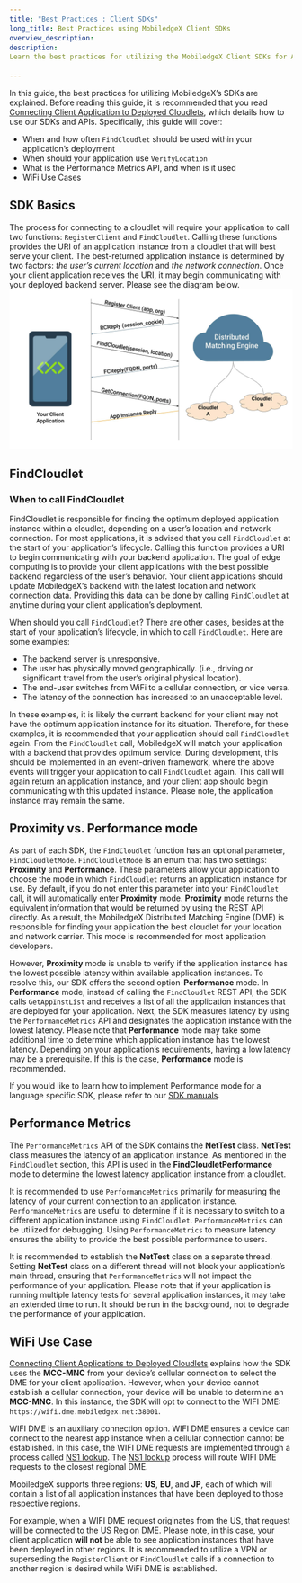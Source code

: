 ```yaml
---
title: "Best Practices : Client SDKs"
long_title: Best Practices using MobiledgeX Client SDKs
overview_description: 
description: 
Learn the best practices for utilizing the MobiledgeX Client SDKs for Android, iOS, and Unity

---
```


In this guide, the best practices for utilizing MobiledgeX’s SDKs are explained. Before reading this guide, it is recommended that you read [Connecting Client Application to Deployed Cloudlets](/developer/sdks/overview), which details how to use our SDKs and APIs. Specifically, this guide will cover:  

- When and how often `FindCloudlet` should be used within your application’s deployment  
- When should your application use `VerifyLocation`
- What is the Performance Metrics API, and when is it used  
- WiFi Use Cases  

## SDK Basics  

The process for connecting to a cloudlet will require your application to call two functions: `RegisterClient` and `FindCloudlet`. Calling these functions provides the URI of an application instance from a cloudlet that will best serve your client. The best-returned application instance is determined by two factors: *the user’s current location* and *the network connection*. Once your client application receives the URI, it may begin communicating with your deployed backend server. Please see the diagram below.  
![](/developer/assets/connect-client-app/endtoend.png "")

## FindCloudlet  

### When to call FindCloudlet  

FindCloudlet is responsible for finding the optimum deployed application instance within a cloudlet, depending on a user’s location and network connection. For most applications, it is advised that you call `FindCloudlet` at the start of your application’s lifecycle. Calling this function provides a URI to begin communicating with your backend application. The goal of edge computing is to provide your client applications with the best possible backend regardless of the user’s behavior. Your client applications should update MobiledgeX’s backend with the latest location and network connection data. Providing this data can be done by calling `FindCloudlet` at anytime during your client application’s deployment.  

When should you call `FindCloudlet`? There are other cases, besides at the start of your application’s lifecycle, in which to call `FindCloudlet`. Here are some examples:

- The backend server is unresponsive.   
- The user has physically moved geographically. (i.e., driving or significant travel from the user’s original physical location).  
- The end-user switches from WiFi to a cellular connection, or vice versa.  
- The latency of the connection has increased to an unacceptable level.  

In these examples, it is likely the current backend for your client may not have the optimum application instance for its situation. Therefore, for these examples, it is recommended that your application should call `FindCloudlet` again. From the `FindCloudlet` call, MobiledgeX will match your application with a backend that provides optimum service. During development, this should be implemented in an event-driven framework, where the above events will trigger your application to call `FindCloudlet` again. This call will again return an application instance, and your client app should begin communicating with this updated instance. Please note, the application instance may remain the same.  
## Proximity vs. Performance mode  

As part of each SDK, the `FindCloudlet` function has an optional parameter, `FindCloudletMode`. `FindCloudletMode` is an enum that has two settings: **Proximity** and **Performance**. These parameters allow your application to choose the mode in which `FindCloudlet` returns an application instance for use. By default, if you do not enter this parameter into your `FindCloudlet` call, it will automatically enter **Proximity** mode. **Proximity** mode returns the equivalent information that would be returned by using the REST API directly. As a result, the MobiledgeX Distributed Matching Engine (DME) is responsible for finding your application the best cloudlet for your location and network carrier. This mode is recommended for most application developers.  

However, **Proximity** mode is unable to verify if the application instance has the lowest possible latency within available application instances. To resolve this, our SDK offers the second option-**Performance** mode. In **Performance** mode, instead of calling the `FindCloudlet` REST API, the SDK calls `GetAppInstList` and receives a list of all the application instances that are deployed for your application. Next, the SDK measures latency by using the `PerformanceMetrics` API and designates the application instance with the lowest latency. Please note that **Performance** mode may take some additional time to determine which application instance has the lowest latency. Depending on your application’s requirements, having a low latency may be a prerequisite. If this is the case, **Performance** mode is recommended.

If you would like to learn how to implement Performance mode for a language specific SDK, please refer to our [SDK manuals](/developer/apis).

## Performance Metrics  

The `PerformanceMetrics` API of the SDK contains the **NetTest** class. **NetTest** class measures the latency of an application instance. As mentioned in the `FindCloudlet` section, this API is used in the **FindCloudletPerformance** mode to determine the lowest latency application instance from a cloudlet.

It is recommended to use `PerformanceMetrics` primarily for measuring the latency of your current connection to an application instance. `PerformanceMetrics` are useful to determine if it is necessary to switch to a different application instance using `FindCloudlet`. `PerformanceMetrics` can be utilized for debugging. Using `PerformanceMetrics` to measure latency ensures the ability to provide the best possible performance to users.  

It is recommended to establish the **NetTest** class on a separate thread. Setting **NetTest** class on a different thread will not block your application’s main thread, ensuring that `PerformanceMetrics` will not impact the performance of your application. Please note that if your application is running multiple latency tests for several application instances, it may take an extended time to run. It should be run in the background, not to degrade the performance of your application.

## WiFi Use Case  

[Connecting Client Applications to Deployed Cloudlets](/developer/sdks/overview) explains how the SDK uses the **MCC-MNC** from your device’s cellular connection to select the DME for your client application. However, when your device cannot establish a cellular connection, your device will be unable to determine an **MCC-MNC**. In this instance, the SDK will opt to connect to the WIFI DME: `https://wifi.dme.mobiledgex.net:38001`.  

WIFI DME is an auxiliary connection option. WIFI DME ensures a device can connect to the nearest app instance when a cellular connection cannot be established. In this case, the WIFI DME requests are implemented through a process called [NS1 lookup](https://ns1.com/resources/how-geographic-routing-works). The [NS1 lookup](https://ns1.com/resources/how-geographic-routing-works) process will route WIFI DME requests to the closest regional DME.

MobiledgeX supports three regions: **US**, **EU**, and **JP**, each of which will contain a list of all application instances that have been deployed to those respective regions.

For example, when a WIFI DME request originates from the US, that request will be connected to the US Region DME. Please note, in this case, your client application **will not** be able to see application instances that have been deployed in other regions. It is recommended to utilize a VPN or superseding the `RegisterClient` or `FindCloudlet` calls if a connection to another region is desired while WiFi DME is established.

